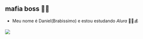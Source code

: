 ## mafia boss 💸👋

- Meu nome é Daniel(Brabissimo) e estou estudando _Alura_ 🤑💸💰

![](https://media1.tenor.com/m/xLWp_KWMFCEAAAAC/south-park-eric-cartman.gif)
